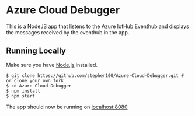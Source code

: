 # Azure Cloud Debugger

This is a NodeJS app that listens to the Azure IotHub Eventhub and displays the messages received by the eventhub in the app. 

## Running Locally
Make sure you have [Node.js](http://nodejs.org/) installed.

```
$ git clone https://github.com/stephen100/Azure-Cloud-Debugger.git # or clone your own fork
$ cd Azure-Cloud-Debugger
$ npm install
$ npm start
```

The app should now be running on [localhost:8080](http://localhost:8080)

